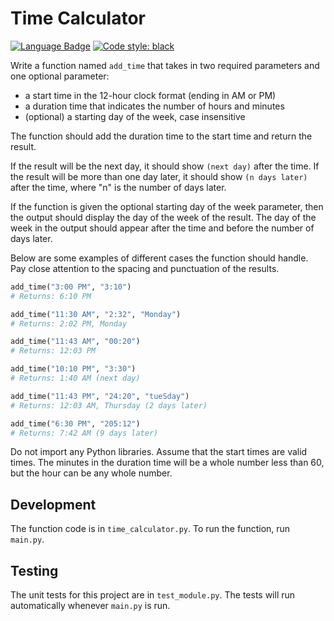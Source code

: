 # Time Calculator

[![Language Badge](https://img.shields.io/badge/Python-3776AB?style=for-the-badge&logo=python&logoColor=white)](https://www.python.org/) [![Code style: black](https://img.shields.io/badge/code%20style-black-000000.svg?style=for-the-badge)](https://github.com/psf/black)

Write a function named `add_time` that takes in two required parameters and one optional parameter:

-   a start time in the 12-hour clock format (ending in AM or PM)
-   a duration time that indicates the number of hours and minutes
-   (optional) a starting day of the week, case insensitive

The function should add the duration time to the start time and return the result.

If the result will be the next day, it should show `(next day)` after the time. If the result will be more than one day later, it should show `(n days later)` after the time, where "n" is the number of days later.

If the function is given the optional starting day of the week parameter, then the output should display the day of the week of the result. The day of the week in the output should appear after the time and before the number of days later.

Below are some examples of different cases the function should handle. Pay close attention to the spacing and punctuation of the results.

```py
add_time("3:00 PM", "3:10")
# Returns: 6:10 PM

add_time("11:30 AM", "2:32", "Monday")
# Returns: 2:02 PM, Monday

add_time("11:43 AM", "00:20")
# Returns: 12:03 PM

add_time("10:10 PM", "3:30")
# Returns: 1:40 AM (next day)

add_time("11:43 PM", "24:20", "tueSday")
# Returns: 12:03 AM, Thursday (2 days later)

add_time("6:30 PM", "205:12")
# Returns: 7:42 AM (9 days later)
```

Do not import any Python libraries. Assume that the start times are valid times. The minutes in the duration time will be a whole number less than 60, but the hour can be any whole number.

## Development

The function code is in `time_calculator.py`. To run the function, run `main.py`.

## Testing

The unit tests for this project are in `test_module.py`. The tests will run automatically whenever `main.py` is run.
